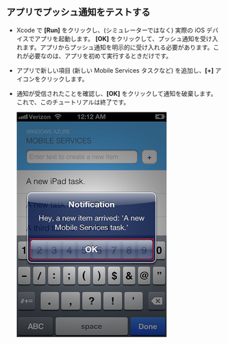 
## <a id="test"></a>アプリでプッシュ通知をテストする

* Xcode で **[Run]** をクリックし、(シミュレーターではなく) 実際の iOS デバイスでアプリを起動します。 **[OK]** をクリックして、プッシュ通知を受け入れます。アプリからプッシュ通知を明示的に受け入れる必要があります。これが必要なのは、アプリを初めて実行するときだけです。

* アプリで新しい項目 (新しい Mobile Services タスクなど) を追加し、**[+]** アイコンをクリックします。

* 通知が受信されたことを確認し、**[OK]** をクリックして通知を破棄します。これで、このチュートリアルは終了です。

  	![](../articles/media/mobile-services-ios-get-started-push/mobile-quickstart-push3-ios.png)

<!---HONumber=July15_HO3-->